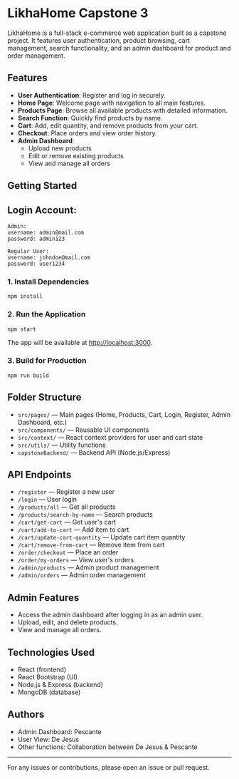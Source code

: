 # LikhaHome Capstone 3

LikhaHome is a full-stack e-commerce web application built as a capstone project. It features user authentication, product browsing, cart management, search functionality, and an admin dashboard for product and order management.

## Features

- **User Authentication**: Register and log in securely.
- **Home Page**: Welcome page with navigation to all main features.
- **Products Page**: Browse all available products with detailed information.
- **Search Function**: Quickly find products by name.
- **Cart**: Add, edit quantity, and remove products from your cart.
- **Checkout**: Place orders and view order history.
- **Admin Dashboard**:
  - Upload new products
  - Edit or remove existing products
  - View and manage all orders

## Getting Started

## Login Account: 

```
Admin: 
username: admin@mail.com    
password: admin123
```

```
Regular User: 
username: johndoe@mail.com
password: user1234
```


### 1. Install Dependencies

```
npm install
```

### 2. Run the Application

```
npm start
```

The app will be available at [http://localhost:3000](http://localhost:3000).

### 3. Build for Production

```
npm run build
```

## Folder Structure

- `src/pages/` — Main pages (Home, Products, Cart, Login, Register, Admin Dashboard, etc.)
- `src/components/` — Reusable UI components
- `src/context/` — React context providers for user and cart state
- `src/utils/` — Utility functions
- `capstoneBackend/` — Backend API (Node.js/Express)

## API Endpoints

- `/register` — Register a new user
- `/login` — User login
- `/products/all` — Get all products
- `/products/search-by-name` — Search products
- `/cart/get-cart` — Get user's cart
- `/cart/add-to-cart` — Add item to cart
- `/cart/update-cart-quantity` — Update cart item quantity
- `/cart/remove-from-cart` — Remove item from cart
- `/order/checkout` — Place an order
- `/order/my-orders` — View user's orders
- `/admin/products` — Admin product management
- `/admin/orders` — Admin order management

## Admin Features

- Access the admin dashboard after logging in as an admin user.
- Upload, edit, and delete products.
- View and manage all orders.

## Technologies Used

- React (frontend)
- React Bootstrap (UI)
- Node.js & Express (backend)
- MongoDB (database)

## Authors

- Admin Dashboard: Pescante
- User View: De Jesus
- Other functions: Collaboration between De Jesus & Pescante

---

For any issues or contributions, please open an issue or pull request.
